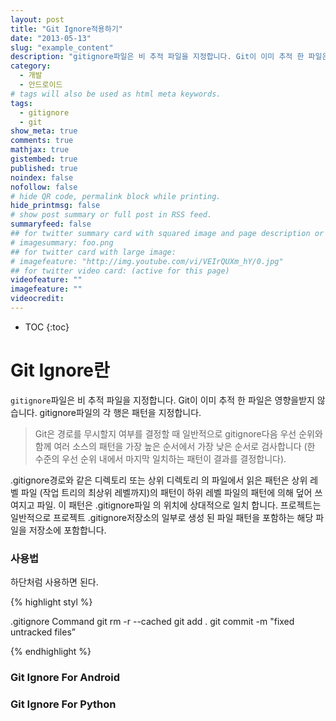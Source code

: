 ```yaml
---
layout: post
title: "Git Ignore적용하기"
date: "2013-05-13"
slug: "example_content"
description: "gitignore파일은 비 추적 파일을 지정합니다. Git이 이미 추적 한 파일은 영향을받지 않습니다. gitignore파일의 각 행은 패턴을 지정합니다."
category: 
  - 개발
  - 안드로이드
# tags will also be used as html meta keywords.
tags:
  - gitignore
  - git
show_meta: true
comments: true
mathjax: true
gistembed: true
published: true
noindex: false
nofollow: false
# hide QR code, permalink block while printing.
hide_printmsg: false
# show post summary or full post in RSS feed.
summaryfeed: false
## for twitter summary card with squared image and page description or page excerpt:
# imagesummary: foo.png
## for twitter card with large image:
# imagefeature: "http://img.youtube.com/vi/VEIrQUXm_hY/0.jpg"
## for twitter video card: (active for this page)
videofeature: ""
imagefeature: ""
videocredit: 
---
```



* TOC
{:toc}

# Git Ignore란
`gitignore`파일은 비 추적 파일을 지정합니다. Git이 이미 추적 한 파일은 영향을받지 않습니다.
gitignore파일의 각 행은 패턴을 지정합니다.
>Git은 경로를 무시할지 여부를 결정할 때 일반적으로 gitignore다음 우선 순위와 함께 여러 소스의 패턴을 가장 높은 순서에서 가장 낮은 순서로 검사합니다 (한 수준의 우선 순위 내에서 마지막 일치하는 패턴이 결과를 결정합니다).

.gitignore경로와 같은 디렉토리 또는 상위 디렉토리 의 파일에서 읽은 패턴은 상위 레벨 파일 (작업 트리의 최상위 레벨까지)의 패턴이 하위 레벨 파일의 패턴에 의해 덮어 쓰여지고 파일. 이 패턴은 .gitignore파일 의 위치에 상대적으로 일치 합니다. 프로젝트는 일반적으로 프로젝트 .gitignore저장소의 일부로 생성 된 파일 패턴을 포함하는 해당 파일을 저장소에 포함합니다.


### 사용법
하단처럼 사용하면 된다.

{% highlight styl %}

.gitignore Command
git rm -r --cached
git add .
git commit -m "fixed untracked files”

{% endhighlight %}


### Git Ignore For Android

<code data-gist-id="00e5729d1f5dbd492f55baf3c83c4daf" data-gist-file=".gitignore_android" ></code>


### Git Ignore For Python

<code data-gist-id="6bcba188755a5f3a563733dffb6bea37" data-gist-file=".gitignore_python" ></code>
